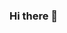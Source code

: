 ### Hi there 👋

<!--
**basaksokmeen/basaksokmeen** is a ✨ _special_ ✨ repository because its `README.md` (this file) appears on your GitHub profile.

Here are some ideas to get you started:

- 👋 Hi, I'm @basaksokmeen. Welcome to my GitHub page.
- 👀 I’m interested in Web Development
- 🌱 I’m currently learning C# and HTML
- 🔭 I’m currently working on "Hotel Automation"
- 📘 I'm currently educating at Mersin University/Management Information Systems
- 📫 How to reach me: basaksokmeen@gmail.com

-->
